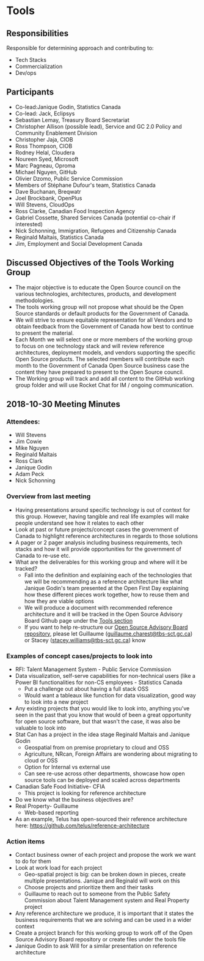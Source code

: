 # Tools

## Responsibilities

Responsible for determining approach and contributing to:

* Tech Stacks
* Commercialization
* Dev/ops

## Participants

* Co-lead:Janique Godin, Statistics Canada
* Co-lead: Jack, Eclipsys
* Sebastian Lemay, Treasury Board Secretariat
* Christopher Allison (possible lead), Service and GC 2.0 Policy and Community Enablement Division
* Christopher Jaja, CIOB
* Ross Thompson, CIOB
* Rodney Helal, Cloudera
* Noureen Syed, Microsoft
* Marc Pagneau, Oproma
* Michael Nguyen, GitHub
* Olivier Dzomo, Public Service Commission
* Members of Stéphane Dufour's team, Statistics Canada
* Dave Buchanan, Breqwatr
* Joel Brockbank, OpenPlus
* Will Stevens, CloudOps
* Ross Clarke, Canadian Food Inspection Agency
* Gabriel Cossette, Shared Services Canada (potential co-chair if interested)
* Nick Schonning, Immigration, Refugees and Citizenship Canada
* Reginald Maltais, Statistics Canada
* Jim, Employment and Social Development Canada


## Discussed Objectives of the Tools Working Group

* The major objective is to educate the Open Source council on the various technologies, architectures, products, and development methodologies.
* The tools working group will not propose what should be the Open Source standards or default products for the Government of Canada.
* We will strive to ensure equitable representation for all Vendors and to obtain feedback from the Government of Canada how best to continue to present the material.
* Each Month we will select one or more members of the working group to focus on one technology stack and will review reference architectures, deployment models, and vendors supporting the specific Open Source products. The selected members will contribute each month to the Government of Canada Open Source business case the content they have prepared to present to the Open Source council.
* The Working group will track and add all content to the GitHub working group folder and will use Rocket Chat for IM / ongoing communication.

## 2018-10-30 Meeting Minutes
### Attendees:
* Will Stevens
* Jim Cowie
* Mike Nguyen
* Reginald Maltais
* Ross Clark
* Janique Godin
* Adam Peck
* Nick Schonning

### Overview from last meeting

* Having presentations around specific technology is out of context for this group. However, having tangible and real life examples will make people understand see how it relates to each other
* Look at past or future projects/concept cases the government of Canada to highlight reference architectures in regards to those solutions
* A pager or 2 pager analysis including business requirements, tech stacks and how it will provide opportunities for the government of Canada to re-use etc.
* What are the deliverables for this working group and where will it be tracked?
  * Fall into the definition and explaining each of the technologies that we will be recommending as a reference architecture like what Janique Godin's team presented at the Open First Day explaining how these different pieces work together, how to reuse them and how they are viable options
  * We will produce a document with recommended reference architecture and it will be tracked in the Open Source Advisory Board Github page under the [Tools section](https://github.com/canada-ca/OS-Advisory_Conseil-SO/tree/master/en/Working_Group_Tools)
  * If you want to help re-structure our [Open Source Advisory Board repository](https://github.com/canada-ca/OS-Advisory_Conseil-SO), please let Guillaume (guillaume.charest@tbs-sct.gc.ca) or Stacey (stacey.williams@tbs-sct.gc.ca) know

### Examples of concept cases/projects to look into
* RFI: Talent Management System - Public Service Commission  
* Data visualization, self-serve capabilities for non-technical users (like a Power BI functionalities for non-CS employees - Statistics Canada
  * Put a challenge out about having a full stack OSS
  * Would want a tableaux like function for data visualization, good way to look into a new project
* Any existing projects that you would like to look into, anything you've seen in the past that you know that would of been a great opportunity for open source software, but that wasn't the case, it was also be valuable to look into
* Stat Can has a project in the idea stage Reginald Maltais and Janique Godin
  * Geospatial from on premise proprietary to cloud and OSS
  * Agriculture, NRcan, Foreign Affairs are wondering about migrating to cloud or OSS
  * Option for Internal vs external use
  * Can see re-use across other departments, showcase how open source tools can be deployed and scaled across departments
* Canadian Safe Food Initiative- CFIA
  * This project is looking for reference architecture
* Do we know what the business objectives are?
* Real Property- Guillaume
  * Web-based reporting
* As an example, Telus has open-sourced their reference architecture here: https://github.com/telus/reference-architecture

### Action items
* Contact business owner of each project and propose the work we want to do for them
* Look at work load for each project
  * Geo-spatial project is big: can be broken down in pieces, create multiple presentations. Janique and Reginald will work on this
  * Choose projects and prioritize them and their tasks
  * Guillaume to reach out to someone from the Public Safety Commission about Talent Management system and Real Property project
* Any reference architecture we produce, it is important that it states the business requirements that we are solving and can be used in a wider context
* Create a project branch for this working group to work off of the Open Source Advisory Board repository or create files under the tools file
* Janique Godin to ask Will for a similar presentation on reference architecture
